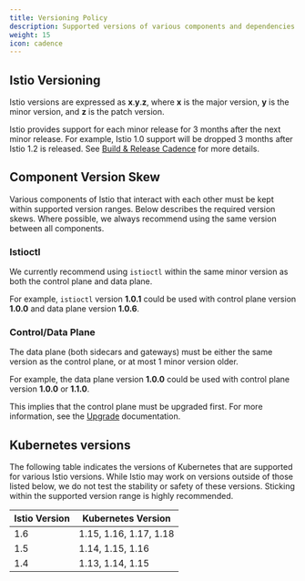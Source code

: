 ```yaml
---
title: Versioning Policy
description: Supported versions of various components and dependencies of Istio.
weight: 15
icon: cadence
---
```


## Istio Versioning

Istio versions are expressed as **x**.**y**.**z**, where **x** is the major version, **y** is the minor version, and **z** is the patch version.

Istio provides support for each minor release for 3 months after the next minor release. For example, Istio 1.0 support will be dropped 3 months after Istio 1.2 is released. See [Build & Release Cadence](/about/release-cadence/) for more details.

## Component Version Skew

Various components of Istio that interact with each other must be kept within supported version ranges. Below describes the required version skews. Where possible, we always recommend using the same version between all components.

### Istioctl

We currently recommend using `istioctl` within the same minor version as both the control plane and data plane.

For example, `istioctl` version **1.0.1** could be used with control plane version **1.0.0** and data plane version **1.0.6**.

### Control/Data Plane

The data plane (both sidecars and gateways) must be either the same version as the control plane, or at most 1 minor version older.

For example, the data plane version **1.0.0** could be used with control plane version **1.0.0** or **1.1.0**.

This implies that the control plane must be upgraded first. For more information, see the [Upgrade](/docs/setup/upgrade/) documentation.

## Kubernetes versions

The following table indicates the versions of Kubernetes that are supported for various Istio versions. While Istio may work on versions outside of those listed below, we do not test the stability or safety of these versions. Sticking within the supported version range is highly recommended.

|Istio Version       | Kubernetes Version
|--------------------|-----------------------
|1.6                 | 1.15, 1.16, 1.17, 1.18
|1.5                 | 1.14, 1.15, 1.16
|1.4                 | 1.13, 1.14, 1.15